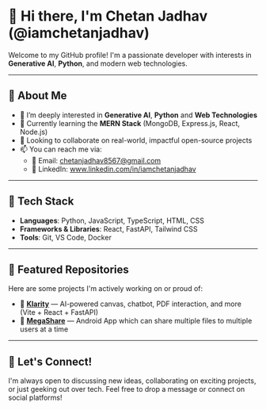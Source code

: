 # 👋 Hi there, I'm Chetan Jadhav (@iamchetanjadhav)

Welcome to my GitHub profile! I'm a passionate developer with interests in **Generative AI**, **Python**, and modern web technologies.

---

## 🚀 About Me

- 👀 I’m deeply interested in **Generative AI**, **Python** and **Web Technologies**
- 🌱 Currently learning the **MERN Stack** (MongoDB, Express.js, React, Node.js)
- 🤝 Looking to collaborate on real-world, impactful open-source projects
- 📫 You can reach me via:
  - 📧 Email: chetanjadhav8567@gmail.com
  - 💼 LinkedIn: www.linkedin.com/in/iamchetanjadhav

---

## 🧰 Tech Stack

- **Languages**: Python, JavaScript, TypeScript, HTML, CSS
- **Frameworks & Libraries**: React, FastAPI, Tailwind CSS
- **Tools**: Git, VS Code, Docker

---

## 📌 Featured Repositories

Here are some projects I'm actively working on or proud of:

- 🔹 [**Klarity**](https://github.com/iamchetanjadhav/klarity) — AI-powered canvas, chatbot, PDF interaction, and more (Vite + React + FastAPI)
- 🔹 [**MegaShare**](https://github.com/iamchetanjadhav/klarity) — Android App which can share multiple files to multiple users at a time

---



## 🤝 Let's Connect!

I'm always open to discussing new ideas, collaborating on exciting projects, or just geeking out over tech. Feel free to drop a message or connect on social platforms!

